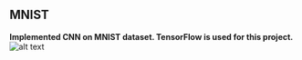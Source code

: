 ## MNIST

**Implemented CNN on MNIST dataset. TensorFlow is used for this project.** 
![alt text](https://github.com/mohit138/MNIST-s/blob/master/images/MNIST.png?raw=true)

